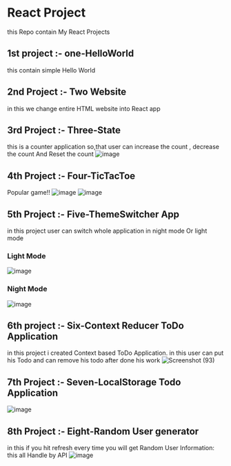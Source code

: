 # React Project
this Repo contain My React Projects
## 1st project :- one-HelloWorld
this contain simple Hello World
## 2nd Project :- Two Website
in this we change entire HTML website into React app
## 3rd Project :- Three-State 
this is a counter application so,that user can increase the count , decrease the count And Reset the count
![image](https://user-images.githubusercontent.com/56904422/90362410-2fc28600-e07e-11ea-9e14-e689e71113cd.png)

## 4th Project :- Four-TicTacToe
Popular game!!
![image](https://user-images.githubusercontent.com/56904422/90340339-16392400-e015-11ea-8f68-d90822123ba9.png)
![image](https://user-images.githubusercontent.com/56904422/90340332-07527180-e015-11ea-86a8-47429aea37bb.png)
## 5th Project :- Five-ThemeSwitcher App
in this project user can switch whole application in night mode Or light mode
### Light Mode
![image](https://user-images.githubusercontent.com/56904422/90604557-a72d1c80-e21a-11ea-9139-4f979556065b.png)
### Night Mode
![image](https://user-images.githubusercontent.com/56904422/90604620-c330be00-e21a-11ea-963b-b4a2e39e1e64.png)

## 6th project :- Six-Context Reducer ToDo Application
in this project i created Context based ToDo Application. in this user can put his Todo and can remove his todo after done his work
![Screenshot (93)](https://user-images.githubusercontent.com/56904422/90722083-bf16a600-e2d7-11ea-8e27-30ba32fdb400.png)

## 7th Project :- Seven-LocalStorage Todo Application
![image](https://user-images.githubusercontent.com/56904422/90890657-08e6b580-e3d8-11ea-8e72-8b516087fe99.png)
## 8th Project :- Eight-Random User generator
in this if you hit refresh every time you will get Random User Information: this all Handle by API 
![image](https://user-images.githubusercontent.com/56904422/90959010-6ac91d00-e4b5-11ea-81bd-048ce0820195.png)
